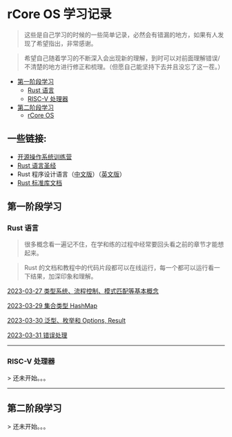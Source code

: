 # rCore OS 学习记录

> 这些是自己学习的时候的一些简单记录，必然会有错漏的地方，如果有人发现了希望指出，非常感谢。

> 希望自己随着学习的不断深入会出现新的理解，到时可以对前面理解错误/不清楚的地方进行修正和梳理。（但愿自己能坚持下去并且没忘了这一茬。）

* [第一阶段学习](#1)
  * [Rust 语言](#1.1)
  * [RISC-V 处理器](#1.2)
* [第二阶段学习](#2)
  * [rCore OS](#2.1)

## 一些链接:
- [开源操作系统训练营](https://github.com/LearningOS)
- [Rust 语言圣经](https://course.rs)
- Rust 程序设计语言（[中文版](https://kaisery.github.io/trpl-zh-cn/title-page.html)）（[英文版](https://doc.rust-lang.org/stable/book/title-page.html)）
- [Rust 标准库文档](https://doc.rust-lang.org/std/index.html)

<h2 id="1">第一阶段学习</h2>

<h3 id="1.1">Rust 语言</h3>

> 很多概念看一遍记不住，在学和练的过程中经常要回头看之前的章节才能想起来。

> Rust 的文档和教程中的代码片段都可以在线运行，每一个都可以运行看一下结果，加深印象和理解。

[2023-03-27 类型系统、流程控制、模式匹配等基本概念](rust/20230327.md)

[2023-03-29 集合类型 HashMap](rust/20230329.md)

[2023-03-30 泛型、枚举和 Options, Result](rust/20230330.md)

[2023-03-31 错误处理](rust/20230331.md)


---

<h3 id="1.2">RISC-V 处理器</h3>
> 还未开始。。。

---

<h2 id="2">第二阶段学习</h2>
> 还未开始。。。
